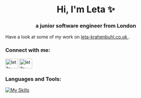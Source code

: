 <h1 align="center">Hi, I'm Leta ✨</h1>
<h3 align="center">a junior software engineer from London</h3>

<p align="left">Have a look at some of my work on <a href="https://linkedin.com/in/leta-krahenbuhl" target="blank" > leta-krahenbuhl.co.uk </a>. </p> 



<h3 align="left">Connect with me:</h3>
<p align="left">
<a href="https://linkedin.com/in/leta-krahenbuhl" target="blank"><img align="center" src="https://raw.githubusercontent.com/rahuldkjain/github-profile-readme-generator/master/src/images/icons/Social/linked-in-alt.svg" alt="leta-krahenbuhl" height="30" width="40" /></a>
<a href="https://www.behance.net/leta-krahenbuhl" target="blank"><img align="center" src="https://raw.githubusercontent.com/rahuldkjain/github-profile-readme-generator/master/src/images/icons/Social/behance.svg" alt="leta-krahenbuhl" height="30" width="40" /></a>
</p>

<h3 align="left">Languages and Tools:</h3>

[![My Skills](https://skillicons.dev/icons?i=html,css,sass,js,react,typescript,express,nodejs,heroku,vite,mongodb,mysql,postman,npm,github,discord,figma,ai,ps,notion,vscode)](https://skillicons.dev)

